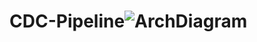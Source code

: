 # CDC-Pipeline![ArchDiagram](https://github.com/likesh-git/CDC-Pipeline/assets/87496409/1423b1c1-9f19-4f0a-8ec9-80d6bb707b59)
